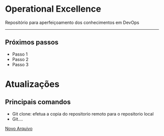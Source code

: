 # Operational Excellence

Repositório para aperfeiçoamento dos conhecimentos em DevOps

---

## Próximos passos
- Passo 1
- Passo 2
- Passo 3

# Atualizações

## Principais comandos
- Git clone: efetua a copia do repositorio remoto para o repositorio local
- Git.... 

[Novo Arquivo](/docs/NovoArquivo.md)